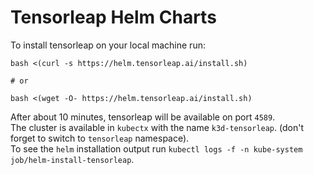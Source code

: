 # Tensorleap Helm Charts

To install tensorleap on your local machine run:

```
bash <(curl -s https://helm.tensorleap.ai/install.sh)

# or

bash <(wget -O- https://helm.tensorleap.ai/install.sh)
```

After about 10 minutes, tensorleap will be available on port `4589`. \
The cluster is available in `kubectx` with the name `k3d-tensorleap`. (don't forget to switch to `tensorleap` namespace). \
To see the `helm` installation output run `kubectl logs -f -n kube-system job/helm-install-tensorleap`.
